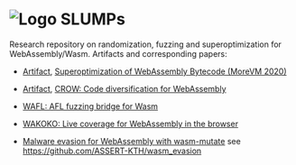 # ![Logo](https://en.gravatar.com/userimage/133494879/d7a324075159773e826a7eb397da07d7.png?size=80) SLUMPs 

Research repository on randomization, fuzzing and superoptimization for WebAssembly/Wasm. Artifacts and corresponding papers:

* [Artifact](superoptimizer), [Superoptimization of WebAssembly Bytecode (MoreVM 2020)](http://arxiv.org/pdf/2002.10213)
    
* [Artifact](crow), [CROW: Code diversification for WebAssembly](http://arxiv.org/pdf/2008.07185)

* [WAFL: AFL fuzzing bridge for Wasm](wasm-fuzzer)

* [WAKOKO: Live coverage for WebAssembly in the browser](wakoko-extension/wakoko)

* [Malware evasion for WebAssembly with wasm-mutate](http://arxiv.org/pdf/2212.08427) see <https://github.com/ASSERT-KTH/wasm_evasion>
